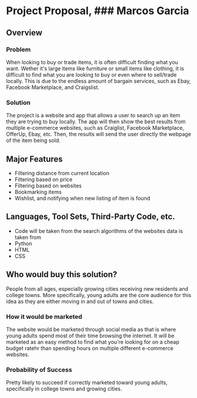 # Project Proposal, ### Marcos Garcia

## Overview

### Problem
When looking to buy or trade items, it is often difficult finding what you want. Wether it's large items like furniture or small items like clothing, it is difficult
to find what you are looking to buy or even where to sell/trade locally. This is due to the endless amount of bargain services, such as Ebay, Facebook Marketplace, and
Craigslist.

### Solution
The project is a website and app that allows a user to search up an item they are trying to buy locally. The app will then show the best results from multiple e-commerce websites, such as Craiglist, Facebook Marketplace, OfferUp, Ebay, etc. Then, the results will send the user directly the webpage of the item being sold.

## Major Features
- Filtering distance from current location
- Filtering based on price
- Filtering based on websites
- Bookmarking items
- Wishlist, and notifying when new listing of item is found

## Languages, Tool Sets, Third-Party Code, etc.
- Code will be taken from the search algorithms of the websites data is taken from
- Python
- HTML
- CSS

## Who would buy this solution?
People from all ages, especially growing cities receiving new residents and college towns. More specifically, young adults are the core audience for this idea as
they are either moving in and out of towns and cities.

### How it would be marketed
The website would be marketed through social media as that is where young adults spend most of their time browsing the internet. It will be marketed as an easy method
to find what you're looking for on a cheap budget ratehr than spending hours on multiple different e-commerce websites.

### Probability of Success
Pretty likely to succeed if correctly marketed toward young adults, specifically in college towns and growing cities.
